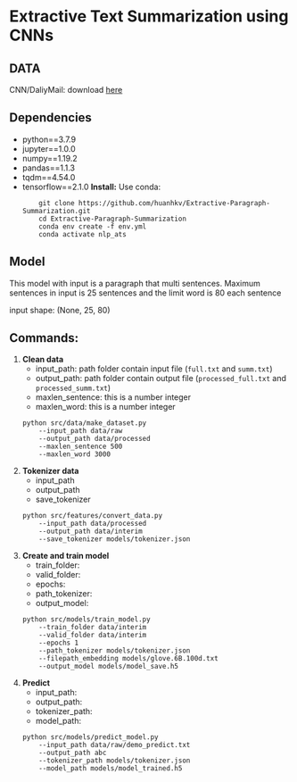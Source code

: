 
# Extractive Text Summarization using CNNs

## DATA
CNN/DaliyMail: 
download [here](https://drive.google.com/drive/folders/1s_TuNnStWxEp-1_F-wvLHyZE-CRVFOT2?usp=sharing)

## Dependencies
- python==3.7.9
- jupyter==1.0.0
- numpy==1.19.2
- pandas==1.1.3
- tqdm==4.54.0
- tensorflow==2.1.0
**Install:** 
	Use conda:
	```
		git clone https://github.com/huanhkv/Extractive-Paragraph-Summarization.git
		cd Extractive-Paragraph-Summarization
		conda env create -f env.yml
		conda activate nlp_ats
	```

## Model
This model with input is a paragraph that multi sentences. Maximum sentences in input is 25 sentences and the limit word is 80 each sentence

input shape: (None, 25, 80)

## Commands:
1. **Clean data**
	- input_path: path folder contain input file (`full.txt` and `summ.txt`)
	- output_path: path folder contain output file (`processed_full.txt` and `processed_summ.txt`)
	- maxlen_sentence: this is a number integer
	- maxlen_word: this is a number integer
	```
	python src/data/make_dataset.py 
		--input_path data/raw 
		--output_path data/processed 
		--maxlen_sentence 500 
		--maxlen_word 3000
	```
2. **Tokenizer data**
	- input_path
	- output_path
	- save_tokenizer
	```
	python src/features/convert_data.py 
		--input_path data/processed 
		--output_path data/interim 
		--save_tokenizer models/tokenizer.json
	```
3. **Create and train model**
	- train_folder: 
	- valid_folder: 
	- epochs: 
	- path_tokenizer: 
	- output_model: 
	```	
	python src/models/train_model.py 
		--train_folder data/interim 
		--valid_folder data/interim 
		--epochs 1 
		--path_tokenizer models/tokenizer.json 
		--filepath_embedding models/glove.6B.100d.txt 
		--output_model models/model_save.h5 
	```
4. **Predict**
	- input_path: 
	- output_path:
	- tokenizer_path:
	- model_path:
	```
	python src/models/predict_model.py 
		--input_path data/raw/demo_predict.txt 
		--output_path abc 
		--tokenizer_path models/tokenizer.json 
		--model_path models/model_trained.h5
	```
